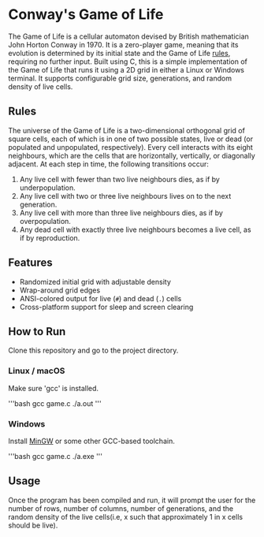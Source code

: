 # Conway's Game of Life
The Game of Life is a cellular automaton devised by British mathematician John Horton Conway in 1970. It is a zero-player game, meaning that its evolution is determined by its initial state and the Game of Life [rules](#Rules), requiring no further input.
Built using C, this is a simple implementation of the Game of Life that runs it using a 2D grid in either a Linux or Windows terminal. It supports configurable grid size, generations, and random density of live cells.

## Rules
The universe of the Game of Life is a two-dimensional orthogonal grid of square cells, each of which is in one of two possible states, live or dead (or populated and unpopulated, respectively). Every cell interacts with its eight neighbours, which are the cells that are horizontally, vertically, or diagonally adjacent. At each step in time, the following transitions occur:

1. Any live cell with fewer than two live neighbours dies, as if by underpopulation.
2. Any live cell with two or three live neighbours lives on to the next generation.
3. Any live cell with more than three live neighbours dies, as if by overpopulation.
4. Any dead cell with exactly three live neighbours becomes a live cell, as if by reproduction.

## Features
- Randomized initial grid with adjustable density
- Wrap-around grid edges
- ANSI-colored output for live (`#`) and dead (`.`) cells
- Cross-platform support for sleep and screen clearing

## How to Run
Clone this repository and go to the project directory.

### Linux / macOS
Make sure 'gcc' is installed.

'''bash
gcc game.c
./a.out
'''

### Windows
Install [MinGW](https://www.mingw-w64.org/) or some other GCC-based toolchain.

'''bash
gcc game.c
./a.exe
'''

## Usage
Once the program has been compiled and run, it will prompt the user for the number of rows, number of columns, number of generations, and the random density of the live cells(i.e, x such that approximately 1 in x cells should be live).
